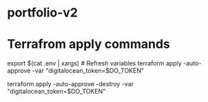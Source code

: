# portfolio-v2


# Terrafrom apply commands
export $(cat .env | xargs) # Refresh variables
terraform apply -auto-approve -var "digitalocean_token=$DO_TOKEN"


terraform apply -auto-approve -destroy -var "digitalocean_token=$DO_TOKEN"

